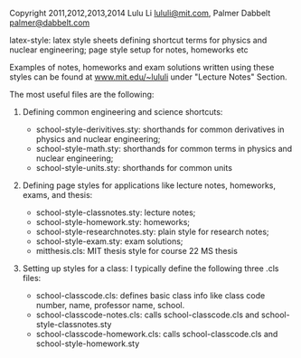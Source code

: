 Copyright 2011,2012,2013,2014 Lulu Li <lululi@mit.com>, Palmer Dabbelt <palmer@dabbelt.com>

latex-style: latex style sheets defining shortcut terms for physics and nuclear engineering; page style setup for notes, homeworks etc 

Examples of notes, homeworks and exam solutions written using these styles can be found at www.mit.edu/~lululi under "Lecture Notes" Section.

The most useful files are the following: 
1. Defining common engineering and science shortcuts: 
    * school-style-derivitives.sty: shorthands for common derivatives in physics and nuclear engineering;
    * school-style-math.sty: shorthands for common terms in physics and nuclear engineering; 
    * school-style-units.sty: shorthands for common units 

2. Defining page styles for applications like lecture notes, homeworks, exams, and thesis: 
    * school-style-classnotes.sty: lecture notes;
    * school-style-homework.sty: homeworks;
    * school-style-researchnotes.sty: plain style for research notes; 
    * school-style-exam.sty: exam solutions;
    * mitthesis.cls: MIT thesis style for course 22 MS thesis

3. Setting up styles for a class: I typically define the following three .cls files:
    * school-classcode.cls: defines basic class info like class code number, name, professor name, school. 
    * school-classcode-notes.cls: calls school-classcode.cls and school-style-classnotes.sty 
    * school-classcode-homework.cls: calls school-classcode.cls and school-style-homework.sty 


